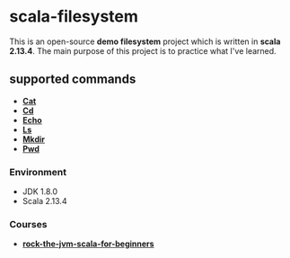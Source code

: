 # scala-filesystem

This is an open-source **demo filesystem** project which is written in **scala 2.13.4**. 
The main purpose of this project is to practice what I've learned. 


## supported commands

 - [**Cat**][2]
 - [**Cd**][3]
 - [**Echo**][4]
 - [**Ls**][5]
 - [**Mkdir**][6]
 - [**Pwd**][7]
 

### Environment
 - JDK 1.8.0
 - Scala 2.13.4



### Courses

 - [**rock-the-jvm-scala-for-beginners**][1]
 

[1]: https://www.udemy.com/course/rock-the-jvm-scala-for-beginners/learn/lecture/7660552#overview
[2]: https://github.com/mohammadmasoumi/scala-filesystem/blob/main/src/com/mohammadmasoumi/scala/commands/Cat.scala
[3]: https://github.com/mohammadmasoumi/scala-filesystem/blob/main/src/com/mohammadmasoumi/scala/commands/Cd.scala
[4]: https://github.com/mohammadmasoumi/scala-filesystem/blob/main/src/com/mohammadmasoumi/scala/commands/Echo.scala
[5]: https://github.com/mohammadmasoumi/scala-filesystem/blob/main/src/com/mohammadmasoumi/scala/commands/Ls.scala
[6]: https://github.com/mohammadmasoumi/scala-filesystem/blob/main/src/com/mohammadmasoumi/scala/commands/Mkdir.scala
[7]: https://github.com/mohammadmasoumi/scala-filesystem/blob/main/src/com/mohammadmasoumi/scala/commands/Pwd.scala



